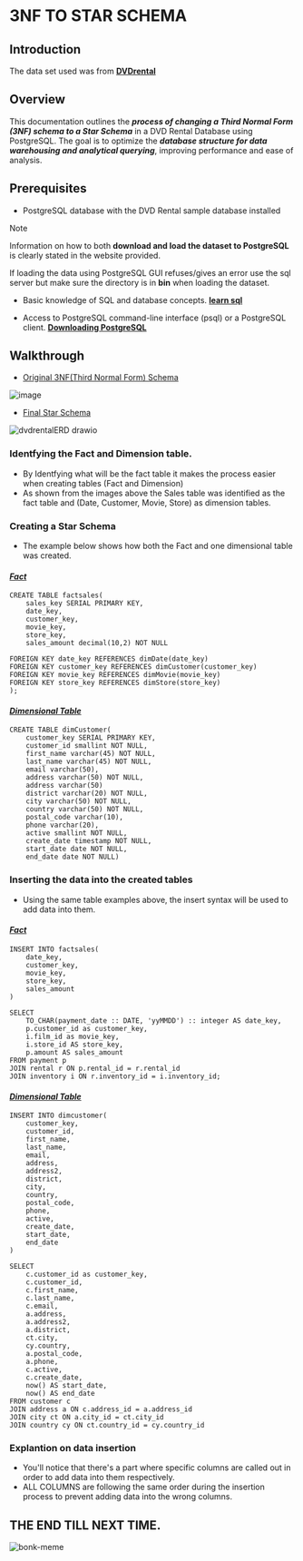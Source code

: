 
# 3NF TO STAR SCHEMA

## Introduction

The data set used was from [**DVDrental**](https://www.postgresqltutorial.com/postgresql-getting-started/postgresql-sample-database/)

## Overview
This documentation outlines the **_process of changing a Third Normal Form (3NF) schema to a Star Schema_** in a DVD Rental Database using PostgreSQL. The goal is to optimize the **_database structure for data warehousing and analytical querying_**, improving performance and ease of analysis.

## Prerequisites 
- PostgreSQL database with the DVD Rental sample database installed

>[!NOTE]
>
> Information on how to both **download and load the dataset to PostgreSQL** is clearly stated in the website provided.
>
>If loading the data using PostgreSQL GUI refuses/gives an error use the sql server but make sure the directory is in **bin** when loading the dataset.

- Basic knowledge of SQL and database concepts. [**learn sql**](https://youtu.be/5OdVJbNCSso?si=ow-JA5Nh50Fwo85l)

- Access to PostgreSQL command-line interface (psql) or a PostgreSQL client.
[**Downloading PostgreSQL**](https://www.postgresql.org/download/)

## Walkthrough

- <u>Original 3NF(Third Normal Form) Schema</u>

![image](https://github.com/captin01/Data_Engineering_Projects/assets/114471010/b81366e8-cca1-4953-a988-4c2c852c9b81)

- <u>Final Star Schema</u> 

![dvdrentalERD drawio](https://github.com/captin01/Data_Engineering_Projects/assets/114471010/271ccb0c-2d83-4c4f-b51b-1ca2e23876f2)

### Identfying the Fact and Dimension table.
- By Identfying what will be the fact table it makes the process easier when creating tables (Fact and Dimension) 
- As shown from the images above the Sales table was identified as the fact table and (Date, Customer, Movie, Store) as dimension tables.

### Creating a Star Schema
- The example below shows how both the Fact and one dimensional table was created.

#### <u>***Fact***</u>
```
CREATE TABLE factsales(
	sales_key SERIAL PRIMARY KEY,
	date_key,
	customer_key,
	movie_key,
	store_key,
	sales_amount decimal(10,2) NOT NULL
	
FOREIGN KEY date_key REFERENCES dimDate(date_key)
FOREIGN KEY customer_key REFERENCES dimCustomer(customer_key)
FOREIGN KEY movie_key REFERENCES dimMovie(movie_key)
FOREIGN KEY store_key REFERENCES dimStore(store_key)
);
```
#### <u>***Dimensional Table***</u>
```
CREATE TABLE dimCustomer(
	customer_key SERIAL PRIMARY KEY,
	customer_id smallint NOT NULL,
	first_name varchar(45) NOT NULL,
	last_name varchar(45) NOT NULL,
	email varchar(50),
	address varchar(50) NOT NULL,
	address varchar(50)
	district varchar(20) NOT NULL,
	city varchar(50) NOT NULL,
	country varchar(50) NOT NULL,
	postal_code varchar(10),
	phone varchar(20),
	active smallint NOT NULL,
	create_date timestamp NOT NULL,
	start_date date NOT NULL,
	end_date date NOT NULL)
```

### Inserting the data into the created tables

- Using the same table examples above, the insert syntax will be used to add data into them.

#### <u>***Fact***</u>
```
INSERT INTO factsales(
	date_key,
	customer_key,
	movie_key,
	store_key,
	sales_amount
)

SELECT 
	TO_CHAR(payment_date :: DATE, 'yyMMDD') :: integer AS date_key,
	p.customer_id as customer_key,
	i.film_id as movie_key,
	i.store_id AS store_key,
	p.amount AS sales_amount
FROM payment p
JOIN rental r ON p.rental_id = r.rental_id
JOIN inventory i ON r.inventory_id = i.inventory_id;
```

#### <u>***Dimensional Table***</u>
```
INSERT INTO dimcustomer(
	customer_key,
	customer_id,
	first_name,
	last_name,
	email,
	address,
	address2,
	district,
	city,
	country,
	postal_code,
	phone,
	active,
	create_date,
	start_date,
	end_date
)

SELECT 
	c.customer_id as customer_key,
	c.customer_id,
	c.first_name,
	c.last_name,
	c.email,
	a.address,
	a.address2,
	a.district,
	ct.city,
	cy.country,
	a.postal_code,
	a.phone,
	c.active,
	c.create_date,
	now() AS start_date,
	now() AS end_date
FROM customer c
JOIN address a ON c.address_id = a.address_id
JOIN city ct ON a.city_id = ct.city_id
JOIN country cy ON ct.country_id = cy.country_id
```

### Explantion on data insertion 
- You'll notice that there's a part where specific columns are called out in order to add data into them respectively.
- ALL COLUMNS are following the same order during the insertion process to prevent adding data into the wrong columns. 

## THE END TILL NEXT TIME.
![bonk-meme](https://github.com/captin01/Data_Engineering_Projects/assets/114471010/8206930b-cf2d-4e94-a229-83903d90a129)